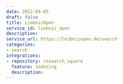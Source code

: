 ```yaml
---
date: 2022-04-05
draft: false
title: LiebnizOpen
service_id: liebniz_open
description:
service_url: https://leibnizopen.de/search
categories:
- search
integrations:
- repository: research_square
  feature: indexing
  description:
---
```



